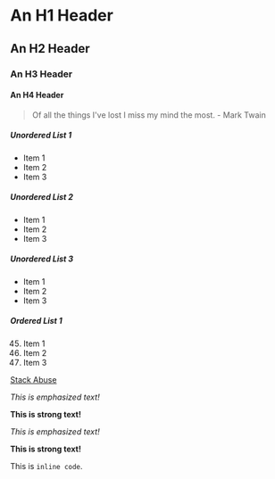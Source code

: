 # An H1 Header #
## An H2 Header
### An H3 Header
#### An H4 Header

> Of all the things I've lost 
> I miss my mind the most. - Mark Twain

##### Unordered List 1
* Item 1
* Item 2
* Item 3

##### Unordered List 2
+ Item 1
+ Item 2
+ Item 3

##### Unordered List 3
- Item 1
- Item 2
- Item 3

##### Ordered List 1
45. Item 1
0. Item 2
910. Item 3


[Stack Abuse](http://stackabuse.com)

_This is emphasized text!_

__This is strong text!__

*This is emphasized text!*

**This is strong text!**

This is `inline code`.